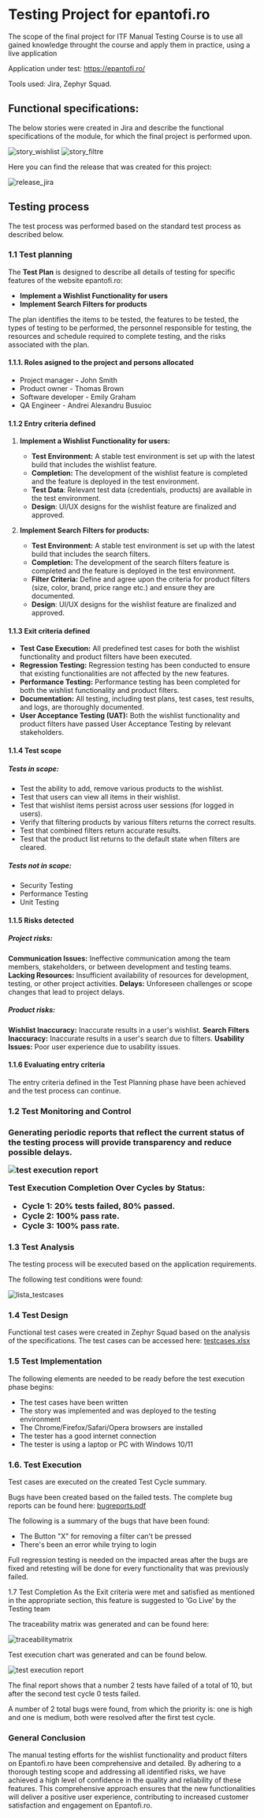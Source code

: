 <h1>Testing Project for epantofi.ro</h1>

The scope of the final project for ITF Manual Testing Course is to use all gained knowledge throught the course and apply them in practice, using a live application

Application under test: https://epantofi.ro/

Tools used: Jira, Zephyr Squad.

<h2>Functional specifications:</h2>

The below stories were created in Jira and describe the functional specifications of the module, for which the final project is performed upon.

![story_wishlist](https://github.com/alex18-01/final_project_manual_testing/assets/152299946/d18fbed6-8572-4c08-ad37-75d011235a1d)
![story_filtre](https://github.com/alex18-01/final_project_manual_testing/assets/152299946/3db34d96-a355-4b61-a50c-f42c23993ad1)


Here you can find the release that was created for this project:

![release_jira](https://github.com/alex18-01/final_project_manual_testing/assets/152299946/02912d49-e21f-4b43-bc4b-36545662c897)


<h2>Testing process</h2>

The test process was performed based on the standard test process as described below.

<h3>1.1 Test planning</h3>

The **Test Plan** is designed to describe all details of testing for specific features of the website epantofi.ro:
- **Implement a Wishlist Functionality for users**
- **Implement Search Filters for products**

The plan identifies the items to be tested, the features to be tested, the types of testing to be performed, the personnel responsible for testing, the resources and schedule required to complete testing, and the risks associated with the plan. 

<h4>1.1.1. Roles asigned to the project and persons allocated</h4>

<ul>
  <li>Project manager - John Smith</li> 
  <li>Product owner - Thomas Brown</li>
  <li>Software developer - Emily Graham</li>
  <li>QA Engineer - Andrei Alexandru Busuioc</li>
</ul>

<h4> 1.1.2 Entry criteria defined </h4>

1. **Implement a Wishlist Functionality for users:**
   - **Test Environment:** A stable test environment is set up with the latest build that includes the wishlist feature.
   - **Completion:** The development of the wishlist feature is completed and the feature is deployed in the test environment.
   - **Test Data**: Relevant test data (credentials, products) are available in the test environment.
   - **Design**: UI/UX designs for the wishlist feature are finalized and approved.

2. **Implement Search Filters for products:**
   - **Test Environment:** A stable test environment is set up with the latest build that includes the search filters.
   - **Completion:** The development of the search filters feature is completed and the feature is deployed in the test environment.
   - **Filter Criteria:** Define and agree upon the criteria for product filters (size, color, brand, price range etc.) and ensure they are documented.
   - **Design**: UI/UX designs for the wishlist feature are finalized and approved.

<h4> 1.1.3 Exit criteria defined </h4>

   - **Test Case Execution:** All predefined test cases for both the wishlist functionality and product filters have been executed.
   - **Regression Testing:** Regression testing has been conducted to ensure that existing functionalities are not affected by the new features.
   - **Performance Testing:** Performance testing has been completed for both the wishlist functionality and product filters.
   - **Documentation:** All testing, including test plans, test cases, test results, and logs, are thoroughly documented.
   - **User Acceptance Testing (UAT):** Both the wishlist functionality and product filters have passed User Acceptance Testing by relevant stakeholders.

<h4> 1.1.4 Test scope</h4>

<h5> Tests in scope: </h5>

 - Test the ability to add, remove various products to the wishlist.
 - Test that users can view all items in their wishlist.
 - Test that wishlist items persist across user sessions (for logged in users).
 - Verify that filtering products by various filters returns the correct results.
 - Test that combined filters return accurate results.
 - Test that the product list returns to the default state when filters are cleared.

<h5>Tests not in scope: </h5>

 - Security Testing
 - Performance Testing
 - Unit Testing 


<h4>1.1.5 Risks detected</h4>

<h5>Project risks:</h5>

  **Communication Issues:** Ineffective communication among the team members, stakeholders, or between development and testing teams.
  **Lacking Resources:** Insufficient availability of resources for development, testing, or other project activities.
  **Delays:** Unforeseen challenges or scope changes that lead to project delays.


<h5> Product risks: </h5>

**Wishlist Inaccuracy:** Inaccurate results in a user's wishlist.
**Search Filters Inaccuracy:** Inaccurate results in a user's search due to filters.
**Usability Issues:** Poor user experience due to usability issues.


<h4>1.1.6 Evaluating entry criteria</h4>

The entry criteria defined in the Test Planning phase have been achieved and the test process can continue.

<h3>1.2 Test Monitoring and Control<h3>

Generating periodic reports that reflect the current status of the testing process will provide transparency and reduce possible delays.

![test execution report](https://github.com/alex18-01/final_project_manual_testing/assets/152299946/dd00e311-05f6-4fa0-b8cf-64e42a25ada1)


**Test Execution Completion Over Cycles by Status:**

- Cycle 1: 20% tests failed, 80% passed.
- Cycle 2: 100% pass rate.
- Cycle 3: 100% pass rate.

<h3> 1.3 Test Analysis </h3>
The testing process will be executed based on the application requirements.

The following test conditions were found: <br>

![lista_testcases](https://github.com/alex18-01/final_project_manual_testing/assets/152299946/1d441235-c5bf-4b03-b362-ad8dc18f2452)


<h3>1.4 Test Design</h3>

Functional test cases were created in Zephyr Squad based on the analysis of the specifications. The test cases can be accessed here: [testcases.xlsx](https://github.com/user-attachments/files/15522291/testcases.xlsx)


<h3>1.5 Test Implementation</h3>

The following elements are needed to be ready before the test execution phase begins:

* The test cases have been written
* The story was implemented and was deployed to the testing environment
* The Chrome/Firefox/Safari/Opera browsers are installed
* The tester has a good internet connection
* The tester is using a laptop or PC with Windows 10/11


<h3>1.6. Test Execution </h3>

Test cases are executed on the created Test Cycle summary.

Bugs have been created based on the failed tests. The complete bug reports can be found here: [bugreports.pdf](https://github.com/user-attachments/files/15522295/bugreports.pdf)


The following is a summary of the bugs that have been found:
* The Button "X" for removing a filter can't be pressed
* There's been an error while trying to login

Full regression testing is needed on the impacted areas after the bugs are fixed and retesting will be done for every functionality that was previously failed.

1.7 Test Completion
As the Exit criteria were met and satisfied as mentioned in the appropriate section, this feature is suggested to ‘Go Live’ by the Testing team

The traceability matrix was generated and can be found here: 

![traceabilitymatrix](https://github.com/alex18-01/final_project_manual_testing/assets/152299946/e706b29c-157e-494f-9a17-166c82036d43)


Test execution chart was generated and can be found below. 

![test execution report](https://github.com/alex18-01/final_project_manual_testing/assets/152299946/55202388-f8b3-4a16-8afb-0d3f3bb9322f)


The final report shows that a number 2 tests have failed of a total of 10, but after the second test cycle 0 tests failed.

A number of 2 total bugs were found, from which the priority is: one is high and one is medium, both were resolved after the first test cycle.


<h3>General Conclusion</h3>
The manual testing efforts for the wishlist functionality and product filters on Epantofi.ro have been comprehensive and detailed. 
By adhering to a thorough testing scope and addressing all identified risks, we have achieved a high level of confidence in the quality and reliability of these features. This comprehensive approach ensures that the new functionalities will deliver a positive user experience, contributing to increased customer satisfaction and engagement on Epantofi.ro.
